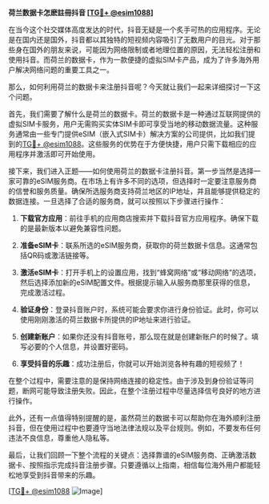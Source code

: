 **荷兰数据卡怎麽註冊抖音 [[TG💪+ @esim1088](https://t.me/s/esim1088)]**

在当今这个社交媒体高度发达的时代，抖音无疑是一个炙手可热的应用程序。无论是在国内还是国外，抖音都以其独特的短视频内容吸引了无数用户的目光。对于那些身在国外的朋友来说，可能因为网络限制或者地理位置的原因，无法轻松注册和使用抖音。而荷兰的数据卡，作为一款便捷的虚拟SIM卡产品，成为了许多海外用户解决网络问题的重要工具之一。

那么，如何利用荷兰的数据卡来注册抖音呢？今天就让我们一起来详细探讨一下这个问题。

首先，我们需要了解什么是荷兰的数据卡。荷兰的数据卡是一种通过互联网提供的虚拟SIM卡服务，用户无需购买实体SIM卡即可享受当地的移动数据流量。这种服务通常由一些专门提供eSIM（嵌入式SIM卡）解决方案的公司提供，比如我们提到的[TG💪+ @esim1088](https://t.me/s/esim1088)。这些服务的优势在于方便快捷，用户只需下载相应的应用程序并激活即可开始使用。

接下来，我们进入正题——如何使用荷兰的数据卡注册抖音。第一步当然是选择一家可靠的eSIM服务商。在市场上有许多不同的选项，但选择时一定要注意服务商的信誉和服务质量。确保所选服务商支持荷兰地区的IP地址，并且能够提供稳定的数据连接。一旦选择了合适的服务商，就可以按照以下步骤进行操作：

1. **下载官方应用**：前往手机的应用商店搜索并下载抖音官方应用程序。确保下载的是最新版本以避免兼容性问题。
   
2. **准备eSIM卡**：联系所选的eSIM服务商，获取你的荷兰数据卡信息。这通常包括QR码或激活链接等。

3. **激活eSIM卡**：打开手机上的设置应用，找到“蜂窝网络”或“移动网络”的选项，然后选择添加新的eSIM配置文件。根据提示输入从服务商那里获得的信息，完成激活过程。

4. **验证身份**：登录抖音账户时，系统可能会要求你进行身份验证。此时，你可以使用刚刚激活的荷兰数据卡所提供的IP地址来进行验证。

5. **创建新账户**：如果你还没有抖音账号，那么现在就是创建新账户的时候了。填写必要的个人信息，并设置好密码。

6. **享受抖音的乐趣**：成功注册后，你就可以开始浏览各种有趣的短视频了！

在整个过程中，需要注意的是保持网络连接的稳定性。由于涉及到身份验证等问题，断网可能导致注册失败。因此，在整个注册过程中尽量选择信号良好的地方进行操作。

此外，还有一点值得特别提醒的是，虽然荷兰的数据卡可以帮助你在海外顺利注册抖音，但在使用过程中也要遵守当地法律法规以及平台规则。例如，不要发布任何违法不良信息，尊重他人隐私等。

最后，让我们回顾一下整个流程的关键点：选择靠谱的eSIM服务商、正确激活数据卡、按照指示完成抖音注册步骤。只要遵循以上指南，相信每位海外用户都能轻松地享受到抖音带来的乐趣。

[[TG💪+ @esim1088](https://t.me/s/esim1088) ![Image](https://i.postimg.cc/4NQfJmqS/Snipaste-2025-05-13-00-14-12.png)]